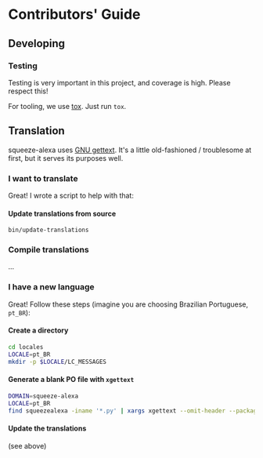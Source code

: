 Contributors' Guide
===================

Developing
----------

### Testing
Testing is very important in this project, and coverage is high.
Please respect this!

For tooling, we use [tox](https://tox.readthedocs.io/en/latest/). Just run `tox`.



Translation
-----------

squeeze-alexa uses [GNU gettext](https://www.gnu.org/software/gettext/).
It's a little old-fashioned / troublesome at first, but it serves its purposes well.

### I want to translate
Great! I wrote a script to help with that:

#### Update translations from source
```
bin/update-translations
```

### Compile translations
...


### I have a new language
Great! Follow these steps (imagine you are choosing Brazilian Portuguese, `pt_BR`):

#### Create a directory

```bash
cd locales
LOCALE=pt_BR
mkdir -p $LOCALE/LC_MESSAGES
```

#### Generate a blank PO file with `xgettext`
```bash
DOMAIN=squeeze-alexa
LOCALE=pt_BR
find squeezealexa -iname '*.py' | xargs xgettext --omit-header --package-name $DOMAIN -o locale/$LOCALE/LC_MESSAGES/$DOMAIN.po -d $DOMAIN
```

#### Update the translations
(see above)


